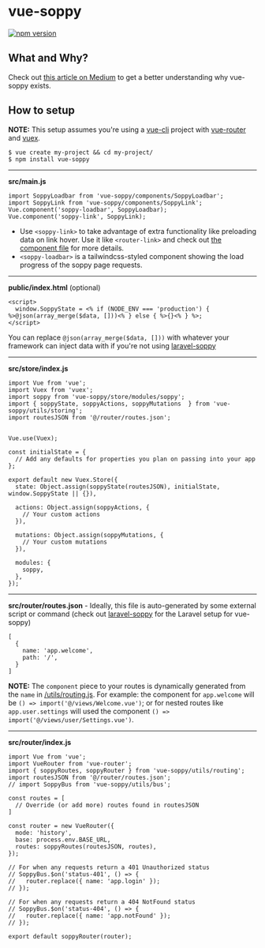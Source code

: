 # vue-soppy

[![npm version](https://badge.fury.io/js/vue-soppy.svg)](https://badge.fury.io/js/vue-soppy)

## What and Why?
Check out [this article on Medium](https://medium.com/@kevinkirchner/a-ready-to-try-concept-in-response-to-second-guessing-the-modern-web-6946ec4d0598) to get a better understanding why vue-soppy exists.

## How to setup

__NOTE:__ This setup assumes you're using a [vue-cli](https://cli.vuejs.org/) project with [vue-router](https://router.vuejs.org/) and [vuex](https://vuex.vuejs.org/).

```
$ vue create my-project && cd my-project/
$ npm install vue-soppy
```

---

__src/main.js__
```
import SoppyLoadbar from 'vue-soppy/components/SoppyLoadbar';
import SoppyLink from 'vue-soppy/components/SoppyLink';
Vue.component('soppy-loadbar', SoppyLoadbar);
Vue.component('soppy-link', SoppyLink);
```

- Use `<soppy-link>` to take advantage of extra functionality like preloading data on link hover. Use it like `<router-link>` and check out [the component file](https://github.com/truefrontier/vue-soppy/blob/master/components/SoppyLink.vue) for more details.
- `<soppy-loadbar>` is a tailwindcss-styled component showing the load progress of the soppy page requests.

---

__public/index.html__ (optional)
```
<script>
  window.SoppyState = <% if (NODE_ENV === 'production') { %>@json(array_merge($data, []))<% } else { %>{}<% } %>;
</script>
```

You can replace `@json(array_merge($data, []))` with whatever your framework can inject data with if you're not using [laravel-soppy](https://github.com/truefrontier/laravel-soppy)

---

__src/store/index.js__
```
import Vue from 'vue';
import Vuex from 'vuex';
import soppy from 'vue-soppy/store/modules/soppy';
import { soppyState, soppyActions, soppyMutations  } from 'vue-soppy/utils/storing';
import routesJSON from '@/router/routes.json';


Vue.use(Vuex);

const initialState = {
  // Add any defaults for properties you plan on passing into your app
};

export default new Vuex.Store({
  state: Object.assign(soppyState(routesJSON), initialState, window.SoppyState || {}),

  actions: Object.assign(soppyActions, {
    // Your custom actions
  }),

  mutations: Object.assign(soppyMutations, {
    // Your custom mutations
  }),

  modules: {
    soppy,
  },
});
```

---

__src/router/routes.json__ - Ideally, this file is auto-generated by some external script or command (check out [laravel-soppy](https://github.com/truefrontier/laravel-soppy) for the Laravel setup for vue-soppy)
```
[
  {
    name: 'app.welcome',
    path: '/',
  }
]
```

__NOTE:__ The `component` piece to your routes is dynamically generated from the `name` in [/utils/routing.js](https://github.com/truefrontier/vue-soppy/blob/master/utils/routing.js#L5). For example: the component for `app.welcome` will be `() => import('@/views/Welcome.vue')`; or for nested routes like `app.user.settings` will used the component `() => import('@/views/user/Settings.vue')`. 

---

__src/router/index.js__
```
import Vue from 'vue';
import VueRouter from 'vue-router';
import { soppyRoutes, soppyRouter } from 'vue-soppy/utils/routing';
import routesJSON from '@/router/routes.json';
// import SoppyBus from 'vue-soppy/utils/bus';

const routes = [
  // Override (or add more) routes found in routesJSON
]

const router = new VueRouter({
  mode: 'history',
  base: process.env.BASE_URL,
  routes: soppyRoutes(routesJSON, routes),
});

// For when any requests return a 401 Unauthorized status
// SoppyBus.$on('status-401', () => {
//   router.replace({ name: 'app.login' });
// });

// For when any requests return a 404 NotFound status
// SoppyBus.$on('status-404', () => {
//   router.replace({ name: 'app.notFound' });
// });

export default soppyRouter(router);
```


